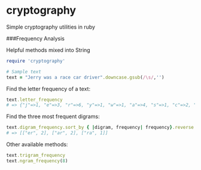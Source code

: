 cryptography
============

Simple cryptography utilities in ruby

###Frequency Analysis

Helpful methods mixed into String

```ruby
require 'cryptography'

# Sample text
text = "Jerry was a race car driver".downcase.gsub(/\s/,'')
```

Find the letter frequency of a text:
```ruby
text.letter_frequency
# => {"j"=>1, "e"=>3, "r"=>6, "y"=>1, "w"=>1, "a"=>4, "s"=>1, "c"=>2, "d"=>1, "i"=>1, "v"=>1}
```

Find the three most frequent digrams:
```ruby
text.digram_frequency.sort_by { |digram, frequency| frequency}.reverse.take(3)
# => [["er", 2], ["ar", 2], ["ra", 1]]
```

Other available methods:
```ruby
text.trigram_frequency
text.ngram_frequency(8)
```
